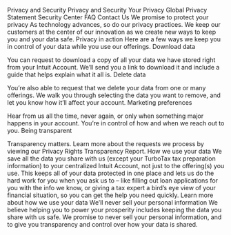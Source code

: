 Privacy and Security
Privacy and Security
Your Privacy
Global Privacy Statement
Security Center
FAQ
Contact Us
We promise to protect your privacy
As technology advances, so do our privacy practices. We keep our customers at the center of our innovation as we create new ways to keep you and your data safe.
Privacy in action
Here are a few ways we keep you in control of your data while you use our offerings.
Download data

You can request to download a copy of all your data we have stored right from your Intuit Account. We’ll send you a link to download it and include a guide that helps explain what it all is.
Delete data

You’re also able to request that we delete your data from one or many offerings. We walk you through selecting the data you want to remove, and let you know how it’ll affect your account.
Marketing preferences

Hear from us all the time, never again, or only when something major happens in your account. You’re in control of how and when we reach out to you.
Being transparent

Transparency matters. Learn more about the requests we process by viewing our Privacy Rights Transparency Report.
How we use your data
We save all the data you share with us (except your TurboTax tax preparation information) to your centralized Intuit Account, not just to the offering(s) you use. This keeps all of your data protected in one place and lets us do the hard work for you when you ask us to – like filling out loan applications for you with the info we know, or giving a tax expert a bird’s eye view of your financial situation, so you can get the help you need quickly.
Learn more about how we use your data
We’ll never sell your personal information
We believe helping you to power your prosperity includes keeping the data you share with us safe. We promise to never sell your personal information, and to give you transparency and control over how your data is shared.